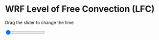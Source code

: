 <h1>WRF Level of Free Convection (LFC)</h1>
<p>Drag the slider to change the time</p>

<div class="slidecontainer">
<input oninput='setImage(this)' class="slider" type="range" min="0" max="5" value="0" step="1" />
<img id='img'/>
</div>

<script>
var img = document.getElementById('img');
var img_array = ['/assets/images/wrf/lc_wrfout_d01_2020-04-27_12:00:00.png',
'/assets/images/wrf/lc_wrfout_d01_2020-04-27_13:00:00.png',
'/assets/images/wrf/lc_wrfout_d01_2020-04-27_14:00:00.png',
'/assets/images/wrf/lc_wrfout_d01_2020-04-27_15:00:00.png',
'/assets/images/wrf/lc_wrfout_d01_2020-04-27_16:00:00.png',];
function setImage(obj)
{
        var value = obj.value;
        img.src = img_array[value];

}
</script>
